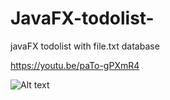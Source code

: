 # JavaFX-todolist-
javaFX todolist with file.txt database 


https://youtu.be/paTo-gPXmR4


![Alt text](https://github.com/abdeelmadjid/JavaFX-todolist-/blob/master/New%20Bitmap%20Image.bmp?raw=true "screenshots")
